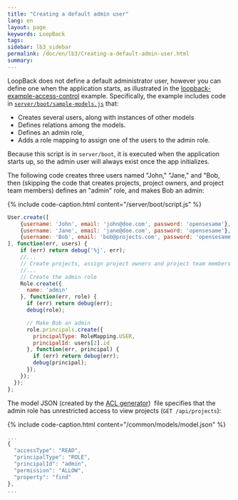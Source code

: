 ```yaml
---
title: "Creating a default admin user"
lang: en
layout: page
keywords: LoopBack
tags:
sidebar: lb3_sidebar
permalink: /doc/en/lb3/Creating-a-default-admin-user.html
summary:
---
```


LoopBack does not define a default administrator user, however you can define one when the application starts, as illustrated in the
[loopback-example-access-control](https://github.com/strongloop/loopback-example-access-control) example.
Specifically, the example includes code in [`server/boot/sample-models.js`](https://github.com/strongloop/loopback-example-access-control/blob/master/server/boot/sample-models.js) that:

* Creates several users, along with instances of other models
* Defines relations among the models.
* Defines an admin role,
* Adds a role mapping to assign one of the users to the admin role.

Because this script is in `server/boot`, it is executed when the application starts up, so the admin user will always exist once the app initializes.

The following code creates three users named "John," "Jane," and "Bob,
then (skipping the code that creates projects, project owners, and project team members) defines an "admin" role, and makes Bob an admin:

{% include code-caption.html content="/server/boot/script.js" %}
```javascript
User.create([
    {username: 'John', email: 'john@doe.com', password: 'opensesame'},
    {username: 'Jane', email: 'jane@doe.com', password: 'opensesame'},
    {username: 'Bob', email: 'bob@projects.com', password: 'opensesame'}
], function(err, users) {
    if (err) return debug('%j', err);
    //...
    // Create projects, assign project owners and project team members
    //...
    // Create the admin role
    Role.create({
      name: 'admin'
    }, function(err, role) {
      if (err) return debug(err);
      debug(role);

      // Make Bob an admin
      role.principals.create({
        principalType: RoleMapping.USER,
        principalId: users[2].id
      }, function(err, principal) {
        if (err) return debug(err);
        debug(principal);
      });
    });
  });
};
```

The model JSON (created by the [ACL generator](ACL-generator.html)) 
file specifies that the admin role has unrestricted access to view projects (`GET /api/projects`):

{% include code-caption.html content="/common/models/model.json" %}
```javascript
...
{
  "accessType": "READ",
  "principalType": "ROLE",
  "principalId": "admin",
  "permission": "ALLOW",
  "property": "find"
},
...
```
